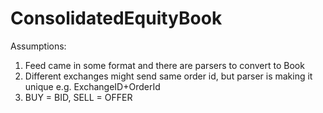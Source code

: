 # ConsolidatedEquityBook


Assumptions:
1. Feed came in some format and there are parsers to convert to Book
2. Different exchanges might send same order id, but parser is making it unique e.g. ExchangeID+OrderId
3. BUY = BID, SELL = OFFER